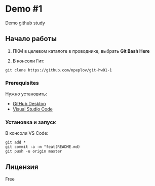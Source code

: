 # Demo #1
Demo github study

## Начало работы
1. ПКМ в целевом каталоге в проводнике, выбрать **Git Bash Here**

1. В консоли Гит:
````
git clone https://github.com/npeplov/git-hw01-1
````


### Prerequisites 
Нужно установить:
* [GitHub Desktop](https://desktop.github.com/)
* [Visual Studio Code](https://code.visualstudio.com/Download)

### Установка и запуск
В консоли VS Code:
````
git add *
git commit -a -m "feat(README.md)
git push -u origin master
````

## Лицензия
Free